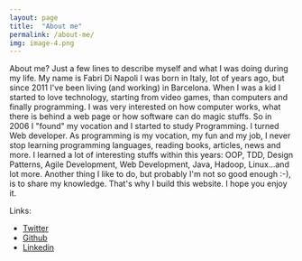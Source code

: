 ```yaml
---
layout: page
title:  "About me"
permalink: /about-me/
img: image-4.png
---
```


About me? Just a few lines to describe myself and what I was doing during my life.
My name is Fabri Di Napoli
I was born in Italy, lot of years ago, but since 2011 I've been living (and working) in Barcelona.
When I was a kid I started to love technology, starting from video games, than computers and finally programming.
I was very interested on how computer works, what there is behind a web page or how software can do magic stuffs.
So in 2006 I "found" my vocation and I started to study Programming. I turned Web developer.
As programming is my vocation, my fun and my job, I never stop learning programming languages, reading books, articles, news and more.
I learned a lot of interesting stuffs within this years: OOP, TDD, Design Patterns, Agile Development, Web Development, Java, Hadoop, Linux...and lot more.
Another thing I like to do, but probably I'm not so good enough :-), is to share my knowledge.
That's why I build this website. I hope you enjoy it.

Links:

* [Twitter](https://twitter.com/Hyunk3l)
* [Github](https://github.com/Hyunk3l)
* [Linkedin](https://www.linkedin.com/in/fabriziodinapoli)